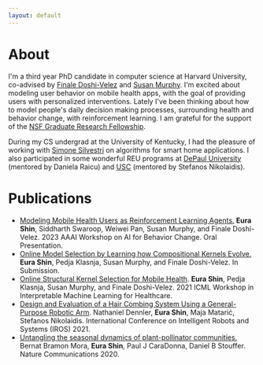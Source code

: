 ```yaml
---
layout: default
---
```



# About
I'm a third year PhD candidate in computer science at Harvard University, co-advised by [Finale Doshi-Velez](https://finale.seas.harvard.edu/) and [Susan Murphy](http://people.seas.harvard.edu/~samurphy/). 
I'm excited about modeling user behavior on mobile health apps, with the goal of providing users with personalized interventions. Lately I've been thinking about how to model people's daily decision making processes, surrounding health and behavior change, with reinforcement learning. I am grateful for the support of the [NSF Graduate Research Fellowship](https://www.nsfgrfp.org/). 

 During my CS undergrad at the University of Kentucky, I had the pleasure of working with [Simone Silvestri](http://silvestri.engr.uky.edu/) on algorithms for smart home applications. I also participated in some wonderful REU programs at [DePaul University](http://facweb.cs.depaul.edu/research/vc/medix/index.htm) (mentored by Daniela Raicu) and [USC](https://www.cs.usc.edu/reu/) (mentored by Stefanos Nikolaidis). 

# Publications
* [Modeling Mobile Health Users as Reinforcement Learning Agents.](https://arxiv.org/abs/2212.00863) **Eura Shin**, Siddharth Swaroop, Weiwei Pan, Susan Murphy, and Finale Doshi-Velez. 2023 AAAI Workshop on AI for Behavior Change. Oral Presentation. 
* [Online Model Selection by Learning how Compositional Kernels Evolve.](https://arxiv.org/abs/2107.09949) **Eura Shin**, Pedja Klasnja, Susan Murphy, and Finale Doshi-Velez. In Submission.  
* [Online Structural Kernel Selection for Mobile Health](https://arxiv.org/abs/2107.09949). **Eura Shin**, Pedja Klasnja, Susan Murphy, and Finale Doshi-Velez. 2021 ICML Workshop in Interpretable Machine Learning for Healthcare.
* [Design and Evaluation of a Hair Combing System Using a General-Purpose Robotic Arm](https://arxiv.org/pdf/2108.01233.pdf). Nathaniel Dennler, **Eura Shin**, Maja Matarić, Stefanos Nikolaidis. International Conference on Intelligent Robots and Systems (IROS) 2021. 
* [Untangling the seasonal dynamics of plant-pollinator communities.](https://www.nature.com/articles/s41467-020-17894-y) Bernat Bramon Mora, **Eura Shin**, Paul J CaraDonna, Daniel B Stouffer. Nature Communications 2020. 


